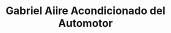 ---
title: "Gabriel Aiire Acondicionado del Automotor"
url: /san-vicente/gabriel-aiire-acondicionado-del-automotor/
shop: Autowerkstatt
---